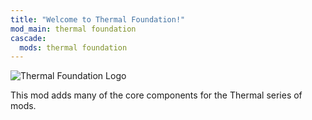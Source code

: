 ```yaml
---
title: "Welcome to Thermal Foundation!"
mod_main: thermal foundation
cascade:
  mods: thermal foundation
---
```


![Thermal Foundation Logo](/images/logos/1.16/thermal-foundation.png)

This mod adds many of the core components for the Thermal series of mods.
